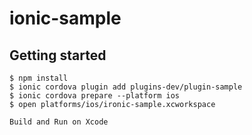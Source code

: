 # ionic-sample

## Getting started

```
$ npm install
$ ionic cordova plugin add plugins-dev/plugin-sample
$ ionic cordova prepare --platform ios
$ open platforms/ios/ironic-sample.xcworkspace

Build and Run on Xcode
```

